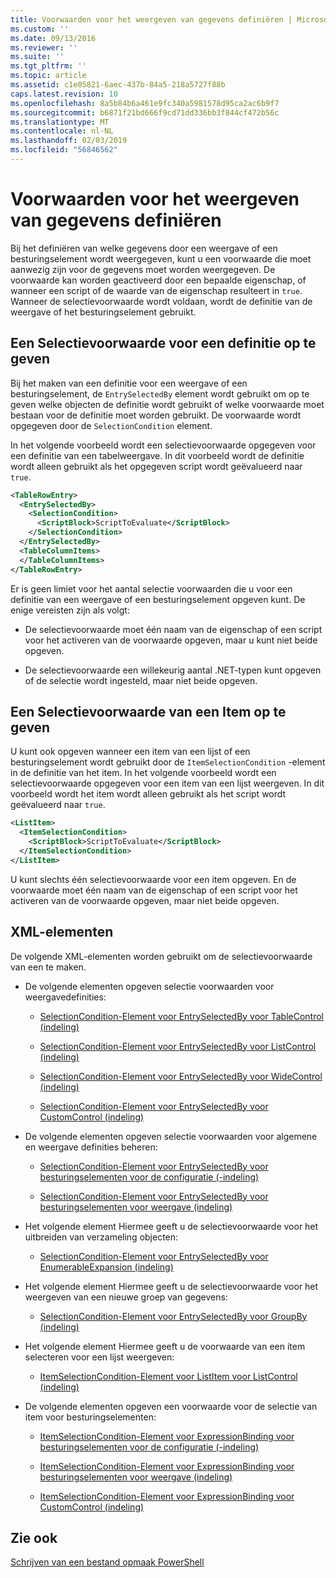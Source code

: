 ```yaml
---
title: Voorwaarden voor het weergeven van gegevens definiëren | Microsoft Docs
ms.custom: ''
ms.date: 09/13/2016
ms.reviewer: ''
ms.suite: ''
ms.tgt_pltfrm: ''
ms.topic: article
ms.assetid: c1e05821-6aec-437b-84a5-218a5727f88b
caps.latest.revision: 10
ms.openlocfilehash: 8a5b84b6a461e9fc340a5981578d95ca2ac6b9f7
ms.sourcegitcommit: b6871f21bd666f9cd71dd336bb3f844cf472b56c
ms.translationtype: MT
ms.contentlocale: nl-NL
ms.lasthandoff: 02/03/2019
ms.locfileid: "56846562"
---
```

# <a name="defining-conditions-for-displaying-data"></a>Voorwaarden voor het weergeven van gegevens definiëren

Bij het definiëren van welke gegevens door een weergave of een besturingselement wordt weergegeven, kunt u een voorwaarde die moet aanwezig zijn voor de gegevens moet worden weergegeven. De voorwaarde kan worden geactiveerd door een bepaalde eigenschap, of wanneer een script of de waarde van de eigenschap resulteert in `true`. Wanneer de selectievoorwaarde wordt voldaan, wordt de definitie van de weergave of het besturingselement gebruikt.

## <a name="specifying-a-selection-condition-for-a-definition"></a>Een Selectievoorwaarde voor een definitie op te geven

Bij het maken van een definitie voor een weergave of een besturingselement, de `EntrySelectedBy` element wordt gebruikt om op te geven welke objecten de definitie wordt gebruikt of welke voorwaarde moet bestaan voor de definitie moet worden gebruikt. De voorwaarde wordt opgegeven door de `SelectionCondition` element.

In het volgende voorbeeld wordt een selectievoorwaarde opgegeven voor een definitie van een tabelweergave. In dit voorbeeld wordt de definitie wordt alleen gebruikt als het opgegeven script wordt geëvalueerd naar `true`.

```xml
<TableRowEntry>
  <EntrySelectedBy>
    <SelectionCondition>
      <ScriptBlock>ScriptToEvaluate</ScriptBlock>
    </SelectionCondition>
  </EntrySelectedBy>
  <TableColumnItems>
  </TableColumnItems>
</TableRowEntry>

```

Er is geen limiet voor het aantal selectie voorwaarden die u voor een definitie van een weergave of een besturingselement opgeven kunt. De enige vereisten zijn als volgt:

- De selectievoorwaarde moet één naam van de eigenschap of een script voor het activeren van de voorwaarde opgeven, maar u kunt niet beide opgeven.

- De selectievoorwaarde een willekeurig aantal .NET-typen kunt opgeven of de selectie wordt ingesteld, maar niet beide opgeven.

## <a name="specifying-a-selection-condition-for-an-item"></a>Een Selectievoorwaarde van een Item op te geven

U kunt ook opgeven wanneer een item van een lijst of een besturingselement wordt gebruikt door de `ItemSelectionCondition` -element in de definitie van het item. In het volgende voorbeeld wordt een selectievoorwaarde opgegeven voor een item van een lijst weergeven. In dit voorbeeld wordt het item wordt alleen gebruikt als het script wordt geëvalueerd naar `true`.

```xml
<ListItem>
  <ItemSelectionCondition>
    <ScriptBlock>ScriptToEvaluate</ScriptBlock>
  </ItemSelectionCondition>
</ListItem>

```

U kunt slechts één selectievoorwaarde voor een item opgeven. En de voorwaarde moet één naam van de eigenschap of een script voor het activeren van de voorwaarde opgeven, maar niet beide opgeven.

## <a name="xml-elements"></a>XML-elementen

 De volgende XML-elementen worden gebruikt om de selectievoorwaarde van een te maken.

- De volgende elementen opgeven selectie voorwaarden voor weergavedefinities:

    - [SelectionCondition-Element voor EntrySelectedBy voor TableControl (indeling)](./selectioncondition-element-for-entryselectedby-for-tablecontrol-format.md)

    - [SelectionCondition-Element voor EntrySelectedBy voor ListControl (indeling)](./selectioncondition-element-for-entryselectedby-for-listcontrol-format.md)

    - [SelectionCondition-Element voor EntrySelectedBy voor WideControl (indeling)](./selectioncondition-element-for-entryselectedby-for-widecontrol-format.md)

    - [SelectionCondition-Element voor EntrySelectedBy voor CustomControl (indeling)](./selectioncondition-element-for-entryselectedby-for-customcontrol-format.md)

- De volgende elementen opgeven selectie voorwaarden voor algemene en weergave definities beheren:

    - [SelectionCondition-Element voor EntrySelectedBy voor besturingselementen voor de configuratie (-indeling)](./selectioncondition-element-for-entryselectedby-for-controls-for-configuration-format.md)

    - [SelectionCondition-Element voor EntrySelectedBy voor besturingselementen voor weergave (indeling)](./selectioncondition-element-for-entryselectedby-for-controls-for-view-format.md)

- Het volgende element Hiermee geeft u de selectievoorwaarde voor het uitbreiden van verzameling objecten:

    - [SelectionCondition-Element voor EntrySelectedBy voor EnumerableExpansion (indeling)](./selectioncondition-element-for-entryselectedby-for-enumerableexpansion-format.md)

- Het volgende element Hiermee geeft u de selectievoorwaarde voor het weergeven van een nieuwe groep van gegevens:

    - [SelectionCondition-Element voor EntrySelectedBy voor GroupBy (indeling)](./selectioncondition-element-for-entryselectedby-for-groupby-format.md)

- Het volgende element Hiermee geeft u de voorwaarde van een item selecteren voor een lijst weergeven:

    - [ItemSelectionCondition-Element voor ListItem voor ListControl (indeling)](./itemselectioncondition-element-for-listitem-for-listcontrol-format.md)

- De volgende elementen opgeven een voorwaarde voor de selectie van item voor besturingselementen:

    - [ItemSelectionCondition-Element voor ExpressionBinding voor besturingselementen voor de configuratie (-indeling)](./itemselectioncondition-element-for-expressionbinding-for-controls-for-configuration-format.md)

    - [ItemSelectionCondition-Element voor ExpressionBinding voor besturingselementen voor weergave (indeling)](./itemselectioncondition-element-for-expressionbinding-for-controls-for-view-format.md)

    - [ItemSelectionCondition-Element voor ExpressionBinding voor CustomControl (indeling)](./itemselectioncondition-element-for-expressionbinding-for-customcontrol-format.md)

## <a name="see-also"></a>Zie ook

[Schrijven van een bestand opmaak PowerShell](./writing-a-powershell-formatting-file.md)
